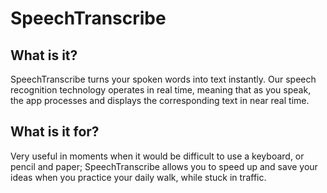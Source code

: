 # SpeechTranscribe

## What is it?

SpeechTranscribe turns your spoken words into text instantly. Our speech recognition technology operates in real time, meaning that as you speak, the app processes and displays the corresponding text in near real time.

## What is it for?

Very useful in moments when it would be difficult to use a keyboard, or pencil and paper; SpeechTranscribe allows you to speed up and save your ideas when you practice your daily walk, while stuck in traffic.